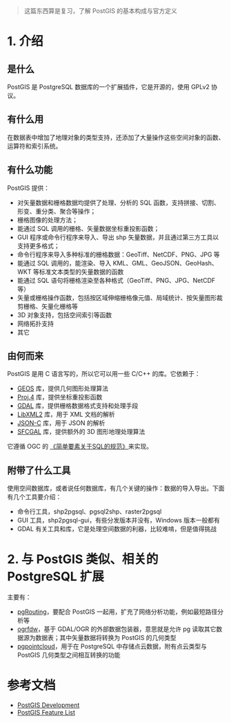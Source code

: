 > 这篇东西算是复习，了解 PostGIS 的基本构成与官方定义

# 1. 介绍

## 是什么

PostGIS 是 PostgreSQL 数据库的一个扩展插件，它是开源的，使用 GPLv2 协议。

## 有什么用

在数据表中增加了地理对象的类型支持，还添加了大量操作这些空间对象的函数、运算符和索引系统。

## 有什么功能

PostGIS 提供：

- 对矢量数据和栅格数据均提供了处理、分析的 SQL 函数，支持拼接、切割、形变、重分类、聚合等操作；
- 栅格图像的处理方法；
- 能通过 SQL 调用的栅格、矢量数据坐标重投影函数；
- GUI 程序或命令行程序来导入、导出 shp 矢量数据，并且通过第三方工具以支持更多格式；
- 命令行程序来导入多种标准的栅格数据：GeoTiff、NetCDF、PNG、JPG 等
- 能通过 SQL 调用的，能渲染、导入 KML、GML、GeoJSON、GeoHash、WKT 等标准文本类型的矢量数据的函数
- 能通过 SQL 语句将栅格渲染至各种格式（GeoTiff、PNG、JPG、NetCDF 等）
- 矢量或栅格操作函数，包括按区域伸缩栅格像元值、局域统计、按矢量图形裁剪栅格、矢量化栅格等
- 3D 对象支持，包括空间索引等函数
- 网络拓扑支持
- 其它



## 由何而来

PostGIS 是用 C 语言写的，所以它可以用一些 C/C++ 的库。它依赖于：

- [GEOS](http://trac.osgeo.org/geos) 库，提供几何图形处理算法
- [Proj.4](https://trac.osgeo.org/proj/) 库，提供坐标重投影函数
- [GDAL](http://gdal.org/) 库，提供栅格数据格式支持和处理手段
- [LibXML2](http://www.xmlsoft.org/) 库，用于 XML 文档的解析
- [JSON-C](https://github.com/json-c/json-c) 库，用于 JSON 的解析
- [SFCGAL](http://www.sfcgal.org/) 库，提供额外的 3D 图形地理处理算法

它遵循 OGC 的 [《简单要素关于SQL的规范》](http://www.opengeospatial.org/standards/sfs)来实现。



## 附带了什么工具

使用空间数据库，或者说任何数据库，有几个关键的操作：数据的导入导出。下面有几个工具要介绍：

- 命令行工具，shp2pgsql、pgsql2shp、raster2pgsql
- GUI 工具，shp2pgsql-gui，有些分发版本并没有，Windows 版本一般都有
- GDAL 有关工具和库，它是处理空间数据的利器，比较难啃，但是值得挑战



# 2. 与 PostGIS 类似、相关的 PostgreSQL 扩展

主要有：

- [pgRouting](http://pgrouting.org/)，要配合 PostGIS 一起用，扩充了网络分析功能，例如最短路径分析等
- [ogrfdw](https://github.com/pramsey/pgsql-ogr-fdw)，基于 GDAL/OGR 的外部数据包装器，意思就是允许 pg 读取其它数据源为数据表；其中矢量数据将转换为 PostGIS 的几何类型
- [pgpointcloud](https://github.com/pgpointcloud/pointcloud)，用于在 PostgreSQL 中存储点云数据，附有点云类型与 PostGIS 几何类型之间相互转换的功能



# 参考文档

- [PostGIS Development](http://postgis.net/development/)
- [PostGIS Feature List](http://postgis.net/features/)